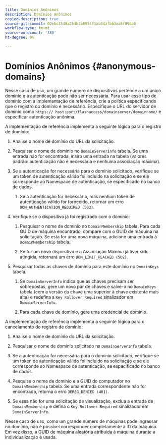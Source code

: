 ```yaml
---
title: Domínios Anônimos
description: Domínios Anônimos
copied-description: true
source-git-commit: 02ebc3548a254b2a6554f1ab34afbb3ea5f09bb8
workflow-type: tm+mt
source-wordcount: '380'
ht-degree: 0%

---
```


# Domínios Anônimos {#anonymous-domains}

Nesse caso de uso, um grande número de dispositivos pertence a um único domínio e a autenticação pode não ser necessária. Para usar esse tipo de domínio com a implementação de referência, crie a política especificando que o registro do domínio é necessário. Especifique o URL do servidor de domínio como `https:// host:port/flashaccess/domainserver/domainname/` e especificar autenticação anônima.

A implementação de referência implementa a seguinte lógica para o registro de domínio:

1. Analise o nome de domínio do URL da solicitação.
1. Pesquisar o nome de domínio no `DomainServerInfo` tabela. Se uma entrada não for encontrada, insira uma entrada na tabela (valores padrão: autenticação não é necessária e nenhuma associação máxima).
1. Se a autenticação for necessária para o domínio solicitado, verifique se um token de autenticação válido foi incluído na solicitação e se ele corresponde ao Namespace de autenticação, se especificado no banco de dados.

   1. Se a autenticação for necessária, mas nenhum token de autenticação válido for fornecido, retornar um erro `DOM_AUTHENTICATION_REQUIRED (503)`.

1. Verifique se o dispositivo já foi registrado com o domínio:

   1. Pesquisar o nome de domínio no `DomainMembership` tabela. Para cada GUID de máquina encontrado, compare com o GUID de máquina na solicitação. Se esta for uma nova máquina, adicione uma entrada à `DomainMembership` tabela.

   1. Se for um novo dispositivo e a Associação Máxima já tiver sido atingida, retornará um erro `DOM_LIMIT_REACHED (502)`.

1. Pesquisar todas as chaves de domínio para este domínio no `DomainKeys` tabela.

   1. Se `DomainServerInfo` indica que as chaves precisam ser sobrepostas, gere um novo par de chaves e salve-o no `DomainKeys` tabela (com a versão da chave uma superior à chave existente mais alta) e redefina a `Key Rollover Required` sinalizador em `DomainServerInfo`.

   1. Para cada chave de domínio, gere uma credencial de domínio.

A implementação de referência implementa a seguinte lógica para o cancelamento do registro de domínio:

1. Analise o nome de domínio do URL da solicitação.
1. Pesquisar o nome de domínio solicitado na `DomainServerInfo` tabela.
1. Se a autenticação for necessária para o domínio solicitado, verifique se um token de autenticação válido foi incluído na solicitação e se ele corresponde ao Namespace de autenticação, se especificado no banco de dados.
1. Pesquise o nome de domínio e a GUID do computador no `DomainMembership` tabela. Se uma entrada correspondente não for encontrada, retorna o erro `DEREG_DENIED (401)`.

1. Se essa não for uma solicitação de visualização, exclua a entrada de `DomainMembership` e defina o `Key Rollover Required` sinalizador em `DomainServerInfo`.

Nesse caso de uso, como um grande número de máquinas pode ingressar no domínio, não é possível corresponder completamente à ID da máquina. Em vez disso, a GUID de máquina aleatória atribuída à máquina durante a individualização é usada.
